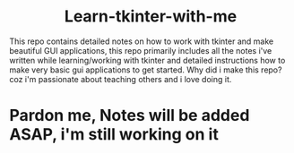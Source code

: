 <h1 align='center'>Learn-tkinter-with-me</h1>
This repo contains detailed notes on how to work with tkinter and make beautiful GUI applications, this repo primarily includes all the notes i've written while learning/working with tkinter and  detailed instructions how to make very basic gui applications to get started. Why did i make this repo? coz i'm passionate about teaching others and i love doing it.

# Pardon me, Notes will be added ASAP, i'm still working on it
